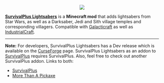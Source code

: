 <p align="center"><img src="https://coolsimulations.net/wp-content/uploads/2019/03/survivalplus_lightsabers_logo_HD.png"></p>

**[SurvivalPlus Lightsabers](https://minecraft.curseforge.com/projects/survivalplus_lightsabers)** is a **Minecraft mod** that adds lightsabers from Star Wars, as well as a Darksaber, Jedi and Sith village temples and corresponding villagers. Compatible with [Galacticraft](https://micdoodle8.com/mods/galacticraft/downloads) as well as [IndustrialCraft](https://minecraft.curseforge.com/projects/industrial-craft).

-----------------

**Note:** For developers, SurvivalPlus Lightsabers has a Dev release which is available on the [CurseForge](https://minecraft.curseforge.com/projects/survivalplus-lightsabers) page.
SurvivalPlus Lightsabers as an addon to [SurvivalPlus](https://github.com/coolsimulations/SurvivalPlus) requires SurvivalPlus. Also, feel free to check out another SurvivalPlus addon. Links to both:
 * [SurvivalPlus](https://minecraft.curseforge.com/projects/survivalplus)
 * [More Than A Pickaxe](https://minecraft.curseforge.com/projects/more-than-a-pickaxe)
